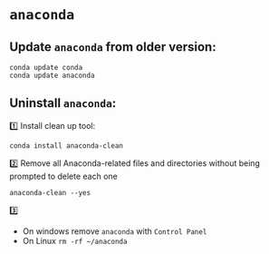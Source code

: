 # `anaconda`

## Update `anaconda` from older version:
```
conda update conda
conda update anaconda
```

## Uninstall `anaconda`:

:one:
Install clean up tool:
```
conda install anaconda-clean
```

:two:
Remove all Anaconda-related files and directories without being prompted to delete each one
```
anaconda-clean --yes
```

:three:
- On windows remove `anaconda` with `Control Panel`
- On Linux `rm -rf ~/anaconda`
